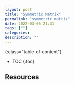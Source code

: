 ```yaml
---
layout: post
title: "Symmetric Matrix"
permalink: "symmetric_matrix"
date: 2022-03-05 21:31
tags: [""]
categories:
description: ""
---
```


{:class="table-of-content"}
* TOC 
{:toc}



## Resources

